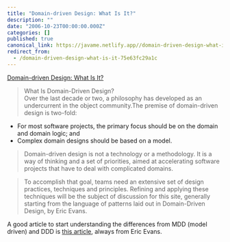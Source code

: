 ```yaml
---
title: "Domain-driven Design: What Is It?"
description: ""
date: "2006-10-23T00:00:00.000Z"
categories: []
published: true
canonical_link: https://javame.netlify.app//domain-driven-design-what-is-it-75e63fc29a1c
redirect_from:
  - /domain-driven-design-what-is-it-75e63fc29a1c
---
```


[Domain-driven Design: What Is It?](http://domaindrivendesign.org/index.html)

> What Is Domain-Driven Design?  
> Over the last decade or two, a philosophy has developed as an undercurrent in the object community.The premise of domain-driven design is two-fold:

-   For most software projects, the primary focus should be on the domain and domain logic; and
-   Complex domain designs should be based on a model.

> Domain-driven design is not a technology or a methodology. It is a way of thinking and a set of priorities, aimed at accelerating software projects that have to deal with complicated domains.

> To accomplish that goal, teams need an extensive set of design practices, techniques and principles. Refining and applying these techniques will be the subject of discussion for this site, generally starting from the language of patterns laid out in Domain-Driven Design, by Eric Evans.

A good article to start understanding the differences from MDD (model driven) and DDD is [this article](http://domaindrivendesign.org/articles/blog/evans_eric_ddd_and_mdd.html), always from Eric Evans.
